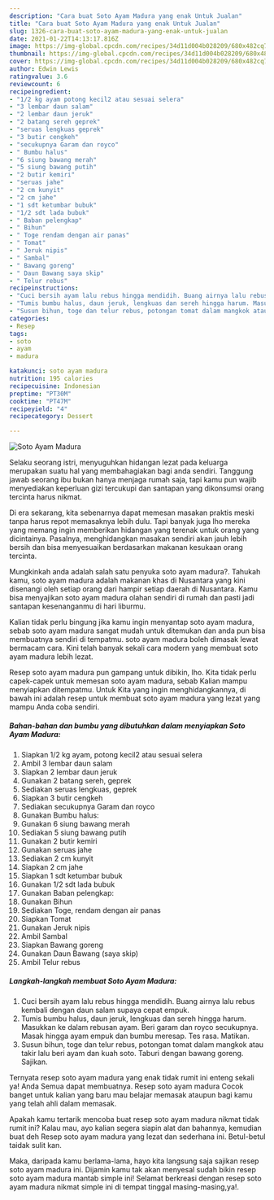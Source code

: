 ```yaml
---
description: "Cara buat Soto Ayam Madura yang enak Untuk Jualan"
title: "Cara buat Soto Ayam Madura yang enak Untuk Jualan"
slug: 1326-cara-buat-soto-ayam-madura-yang-enak-untuk-jualan
date: 2021-01-22T14:13:17.816Z
image: https://img-global.cpcdn.com/recipes/34d11d004b028209/680x482cq70/soto-ayam-madura-foto-resep-utama.jpg
thumbnail: https://img-global.cpcdn.com/recipes/34d11d004b028209/680x482cq70/soto-ayam-madura-foto-resep-utama.jpg
cover: https://img-global.cpcdn.com/recipes/34d11d004b028209/680x482cq70/soto-ayam-madura-foto-resep-utama.jpg
author: Edwin Lewis
ratingvalue: 3.6
reviewcount: 6
recipeingredient:
- "1/2 kg ayam potong kecil2 atau sesuai selera"
- "3 lembar daun salam"
- "2 lembar daun jeruk"
- "2 batang sereh geprek"
- "seruas lengkuas geprek"
- "3 butir cengkeh"
- "secukupnya Garam dan royco"
- " Bumbu halus"
- "6 siung bawang merah"
- "5 siung bawang putih"
- "2 butir kemiri"
- "seruas jahe"
- "2 cm kunyit"
- "2 cm jahe"
- "1 sdt ketumbar bubuk"
- "1/2 sdt lada bubuk"
- " Baban pelengkap"
- " Bihun"
- " Toge rendam dengan air panas"
- " Tomat"
- " Jeruk nipis"
- " Sambal"
- " Bawang goreng"
- " Daun Bawang saya skip"
- " Telur rebus"
recipeinstructions:
- "Cuci bersih ayam lalu rebus hingga mendidih. Buang airnya lalu rebus kembali dengan daun salam supaya cepat empuk."
- "Tumis bumbu halus, daun jeruk, lengkuas dan sereh hingga harum. Masukkan ke dalam rebusan ayam. Beri garam dan royco secukupnya. Masak hingga ayam empuk dan bumbu meresap. Tes rasa. Matikan."
- "Susun bihun, toge dan telur rebus, potongan tomat dalam mangkok atau takir lalu beri ayam dan kuah soto. Taburi dengan bawang goreng. Sajikan."
categories:
- Resep
tags:
- soto
- ayam
- madura

katakunci: soto ayam madura 
nutrition: 195 calories
recipecuisine: Indonesian
preptime: "PT30M"
cooktime: "PT47M"
recipeyield: "4"
recipecategory: Dessert

---
```



![Soto Ayam Madura](https://img-global.cpcdn.com/recipes/34d11d004b028209/680x482cq70/soto-ayam-madura-foto-resep-utama.jpg)

Selaku seorang istri, menyuguhkan hidangan lezat pada keluarga merupakan suatu hal yang membahagiakan bagi anda sendiri. Tanggung jawab seorang ibu bukan hanya menjaga rumah saja, tapi kamu pun wajib menyediakan keperluan gizi tercukupi dan santapan yang dikonsumsi orang tercinta harus nikmat.

Di era  sekarang, kita sebenarnya dapat memesan masakan praktis meski tanpa harus repot memasaknya lebih dulu. Tapi banyak juga lho mereka yang memang ingin memberikan hidangan yang terenak untuk orang yang dicintainya. Pasalnya, menghidangkan masakan sendiri akan jauh lebih bersih dan bisa menyesuaikan berdasarkan makanan kesukaan orang tercinta. 



Mungkinkah anda adalah salah satu penyuka soto ayam madura?. Tahukah kamu, soto ayam madura adalah makanan khas di Nusantara yang kini disenangi oleh setiap orang dari hampir setiap daerah di Nusantara. Kamu bisa menyajikan soto ayam madura olahan sendiri di rumah dan pasti jadi santapan kesenanganmu di hari liburmu.

Kalian tidak perlu bingung jika kamu ingin menyantap soto ayam madura, sebab soto ayam madura sangat mudah untuk ditemukan dan anda pun bisa membuatnya sendiri di tempatmu. soto ayam madura boleh dimasak lewat bermacam cara. Kini telah banyak sekali cara modern yang membuat soto ayam madura lebih lezat.

Resep soto ayam madura pun gampang untuk dibikin, lho. Kita tidak perlu capek-capek untuk memesan soto ayam madura, sebab Kalian mampu menyiapkan ditempatmu. Untuk Kita yang ingin menghidangkannya, di bawah ini adalah resep untuk membuat soto ayam madura yang lezat yang mampu Anda coba sendiri.

<!--inarticleads1-->

##### Bahan-bahan dan bumbu yang dibutuhkan dalam menyiapkan Soto Ayam Madura:

1. Siapkan 1/2 kg ayam, potong kecil2 atau sesuai selera
1. Ambil 3 lembar daun salam
1. Siapkan 2 lembar daun jeruk
1. Gunakan 2 batang sereh, geprek
1. Sediakan seruas lengkuas, geprek
1. Siapkan 3 butir cengkeh
1. Sediakan secukupnya Garam dan royco
1. Gunakan  Bumbu halus:
1. Gunakan 6 siung bawang merah
1. Sediakan 5 siung bawang putih
1. Gunakan 2 butir kemiri
1. Gunakan seruas jahe
1. Sediakan 2 cm kunyit
1. Siapkan 2 cm jahe
1. Siapkan 1 sdt ketumbar bubuk
1. Gunakan 1/2 sdt lada bubuk
1. Gunakan  Baban pelengkap:
1. Gunakan  Bihun
1. Sediakan  Toge, rendam dengan air panas
1. Siapkan  Tomat
1. Gunakan  Jeruk nipis
1. Ambil  Sambal
1. Siapkan  Bawang goreng
1. Gunakan  Daun Bawang (saya skip)
1. Ambil  Telur rebus




<!--inarticleads2-->

##### Langkah-langkah membuat Soto Ayam Madura:

1. Cuci bersih ayam lalu rebus hingga mendidih. Buang airnya lalu rebus kembali dengan daun salam supaya cepat empuk.
1. Tumis bumbu halus, daun jeruk, lengkuas dan sereh hingga harum. Masukkan ke dalam rebusan ayam. Beri garam dan royco secukupnya. Masak hingga ayam empuk dan bumbu meresap. Tes rasa. Matikan.
1. Susun bihun, toge dan telur rebus, potongan tomat dalam mangkok atau takir lalu beri ayam dan kuah soto. Taburi dengan bawang goreng. Sajikan.




Ternyata resep soto ayam madura yang enak tidak rumit ini enteng sekali ya! Anda Semua dapat membuatnya. Resep soto ayam madura Cocok banget untuk kalian yang baru mau belajar memasak ataupun bagi kamu yang telah ahli dalam memasak.

Apakah kamu tertarik mencoba buat resep soto ayam madura nikmat tidak rumit ini? Kalau mau, ayo kalian segera siapin alat dan bahannya, kemudian buat deh Resep soto ayam madura yang lezat dan sederhana ini. Betul-betul taidak sulit kan. 

Maka, daripada kamu berlama-lama, hayo kita langsung saja sajikan resep soto ayam madura ini. Dijamin kamu tak akan menyesal sudah bikin resep soto ayam madura mantab simple ini! Selamat berkreasi dengan resep soto ayam madura nikmat simple ini di tempat tinggal masing-masing,ya!.

